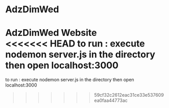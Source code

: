 # AdzDimWed
AdzDimWed Website <br>
<<<<<<< HEAD
to run : execute nodemon server.js in the directory then open localhost:3000
=======
to run : execute nodemon server.js in the directory then open localhost:3000

>>>>>>> 59cf32c2612eac31ce33e537609ea0faa44773ac
